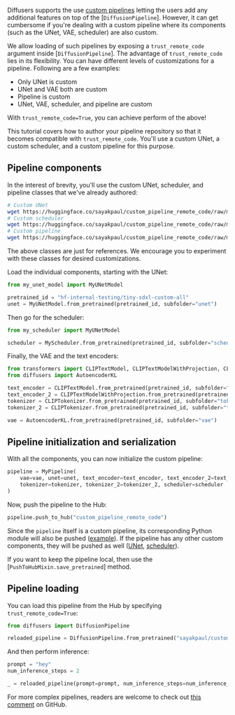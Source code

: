 <!--Copyright 2023 The HuggingFace Team. All rights reserved.

Licensed under the Apache License, Version 2.0 (the "License"); you may not use this file except in compliance with
the License. You may obtain a copy of the License at

http://www.apache.org/licenses/LICENSE-2.0

Unless required by applicable law or agreed to in writing, software distributed under the License is distributed on
an "AS IS" BASIS, WITHOUT WARRANTIES OR CONDITIONS OF ANY KIND, either express or implied. See the License for the
specific language governing permissions and limitations under the License.
-->

Diffusers supports the use [custom pipelines](../using-diffusers/contribute_pipeline) letting the users add any additional features on top of the [`DiffusionPipeline`]. However, it can get cumbersome if you're dealing with a custom pipeline where its components (such as the UNet, VAE, scheduler) are also custom. 

We allow loading of such pipelines by exposing a `trust_remote_code` argument inside [`DiffusionPipeline`]. The advantage of `trust_remote_code` lies in its flexibility. You can have different levels of customizations for a pipeline. Following are a few examples:

* Only UNet is custom 
* UNet and VAE both are custom
* Pipeline is custom 
* UNet, VAE, scheduler, and pipeline are custom 

With `trust_remote_code=True`, you can achieve perform of the above!

This tutorial covers how to author your pipeline repository so that it becomes compatible with `trust_remote_code`. You'll use a custom UNet, a custom scheduler, and a custom pipeline for this purpose. 

## Pipeline components

In the interest of brevity, you'll use the custom UNet, scheduler, and pipeline classes that we've already authored:

```bash
# Custom UNet
wget https://huggingface.co/sayakpaul/custom_pipeline_remote_code/raw/main/unet/my_unet_model.py
# Custom scheduler
wget https://huggingface.co/sayakpaul/custom_pipeline_remote_code/raw/main/scheduler/my_scheduler.py
# Custom pipeline
wget https://huggingface.co/sayakpaul/custom_pipeline_remote_code/raw/main/my_pipeline.py
```

<Tip warning={true}>

The above classes are just for references. We encourage you to experiment with these classes for desired customizations.

</Tip>

Load the individual components, starting with the UNet:

```python
from my_unet_model import MyUNetModel

pretrained_id = "hf-internal-testing/tiny-sdxl-custom-all"
unet = MyUNetModel.from_pretrained(pretrained_id, subfolder="unet")
```

Then go for the scheduler:

```python
from my_scheduler import MyUNetModel

scheduler = MyScheduler.from_pretrained(pretrained_id, subfolder="scheduler")
```

Finally, the VAE and the text encoders:

```python
from transformers import CLIPTextModel, CLIPTextModelWithProjection, CLIPTokenizer
from diffusers import AutoencoderKL

text_encoder = CLIPTextModel.from_pretrained(pretrained_id, subfolder="text_encoder")
text_encoder_2 = CLIPTextModelWithProjection.from_pretrained(pretrained_id, subfolder="text_encoder_2")
tokenizer = CLIPTokenizer.from_pretrained(pretrained_id, subfolder="tokenizer")
tokenizer_2 = CLIPTokenizer.from_pretrained(pretrained_id, subfolder="tokenizer_2")

vae = AutoencoderKL.from_pretrained(pretrained_id, subfolder="vae")
```

## Pipeline initialization and serialization

With all the components, you can now initialize the custom pipeline:

```python
pipeline = MyPipeline(
    vae=vae, unet=unet, text_encoder=text_encoder, text_encoder_2=text_encoder_2,
    tokenizer=tokenizer, tokenizer_2=tokenizer_2, scheduler=scheduler
)
```

Now, push the pipeline to the Hub:

```python
pipeline.push_to_hub("custom_pipeline_remote_code")
```

Since the `pipeline` itself is a custom pipeline, its corresponding Python module will also be pushed ([example](https://huggingface.co/sayakpaul/custom_pipeline_remote_code/blob/main/my_pipeline.py)). If the pipeline has any other custom components, they will be pushed as well ([UNet](https://huggingface.co/sayakpaul/custom_pipeline_remote_code/blob/main/unet/my_unet_model.py), [scheduler](https://huggingface.co/sayakpaul/custom_pipeline_remote_code/blob/main/scheduler/my_scheduler.py)). 

If you want to keep the pipeline local, then use the [`PushToHubMixin.save_pretrained`] method.

## Pipeline loading

You can load this pipeline from the Hub by specifying `trust_remote_code=True`:

```python
from diffusers import DiffusionPipeline

reloaded_pipeline = DiffusionPipeline.from_pretrained("sayakpaul/custom_pipeline_remote_code", trust_remote_code=True)
```

And then perform inference:

```python
prompt = "hey"
num_inference_steps = 2

_ = reloaded_pipeline(prompt=prompt, num_inference_steps=num_inference_steps)[0]
```

For more complex pipelines, readers are welcome to check out [this comment](https://github.com/huggingface/diffusers/pull/5472#issuecomment-1775034461) on GitHub.